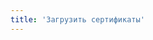 ```yaml
---
title: 'Загрузить сертификаты'
---
```


<script setup lang="ts">
  import TheCertificateSearch from "@/views/certification/search/TheCertificateSearch.vue"
</script>

<TheCertificateSearch />
